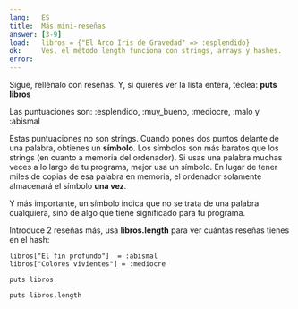 ```yaml
---
lang:   ES
title:  Más mini-reseñas
answer: [3-9]
load:   libros = {"El Arco Iris de Gravedad" => :esplendido}
ok:     Ves, el método length funciona con strings, arrays y hashes.
error:
---
```


Sigue, rellénalo con reseñas. Y, si quieres ver la lista entera, teclea: __puts libros__

Las puntuaciones son: :esplendido, :muy_bueno, :mediocre, :malo y :abismal

Estas puntuaciones no son strings. Cuando pones dos puntos delante de una palabra, obtienes un __símbolo__.
Los símbolos son más baratos que los strings (en cuanto a memoria del ordenador). Si usas una palabra muchas veces
a lo largo de tu programa, mejor usa un símbolo. En lugar de tener miles de copias de esa palabra en memoria, 
el ordenador solamente almacenará el símbolo __una vez__.

Y más importante, un símbolo indica que no se trata de una palabra cualquiera, sino de algo que tiene significado para tu programa.

Introduce 2 reseñas más, usa __libros.length__ para ver cuántas reseñas tienes en el hash:

    libros["El fin profundo"]  = :abismal
    libros["Colores vivientes"] = :mediocre
    
    puts libros
    
    puts libros.length
